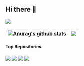 ## Hi there 👋

<!--
**Narayana-Rao/Narayana-Rao** is a ✨ _special_ ✨ repository because its `README.md` (this file) appears on your GitHub profile.

Here are some ideas to get you started:

- 🔭 I’m currently working on ...
- 🌱 I’m currently learning ...
- 👯 I’m looking to collaborate on ...
- 🤔 I’m looking for help with ...
- 💬 Ask me about ...
- 📫 How to reach me: ...
- 😄 Pronouns: ...
- ⚡ Fun fact: ...
-->
<!--![Visitor Count](https://profile-counter.glitch.me/Narayana-Rao/count.svg)-->
![](https://komarev.com/ghpvc/?username=Narayana-Rao)

| <a href="https://github.com/Narayana-Rao"><img align="center" src="https://github-readme-stats.vercel.app/api?username=Narayana-Rao&show_icons=true&include_all_commits=true&theme=buefy&hide_border=true" alt="Anurag's github stats" /></a> | <a href="https://github.com/Narayana-Rao"><img align="center" src="https://github-readme-stats.vercel.app/api/top-langs/?username=Narayana-Rao&layout=compact&theme=buefy&hide_border=true" /></a> |
| ------------- | ------------- |

#### Top Repositories


<a href="https://github.com/Narayana-Rao/PolSAR-tools">
  <img align="center" src="https://github-readme-stats.vercel.app/api/pin/?username=Narayana-Rao&repo=PolSAR-tools&theme=buefy" />
</a>
<a href="https://github.com/Narayana-Rao/dual_pol_descriptors">
  <img align="center" src="https://github-readme-stats.vercel.app/api/pin/?username=Narayana-Rao&repo=dual_pol_descriptors&theme=buefy" />
</a>
<a href="https://github.com/Narayana-Rao/polsartools">
  <img align="center" src="https://github-readme-stats.vercel.app/api/pin/?username=Narayana-Rao&repo=polsartools&theme=buefy" />
</a>
<a href="https://github.com/Narayana-Rao/Narayana-Rao.github.io">
  <img align="center" src="https://github-readme-stats.vercel.app/api/pin/?username=Narayana-Rao&repo=Narayana-Rao.github.io&theme=buefy" />
</a>

<br />
<br />

